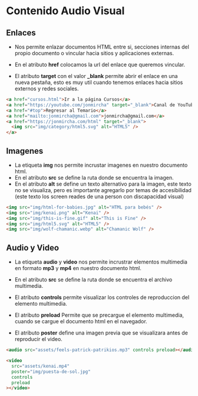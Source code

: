 # Contenido Audio Visual

## Enlaces

* Nos permite enlazar documentos HTML entre si, secciones internas del propio documento o vincular hacia sitios y aplicaciones externas.

* En el atributo **href** colocamos la url del enlace que queremos vincular.

* El atributo **target** con el valor **_blank** permite abrir el enlace en una nueva pestaña, esto es muy util cuando tenemos enlaces hacia sitios externos y redes sociales.

```html
<a href="cursos.html">Ir a la página Cursos</a>
<a href="https://youtube.com/jonmircha" target="_blank">Canal de YouTube</a>
<a href="#top">Regresar al Temario</a>
<a href="mailto:jonmircha@gmail.com">jonmircha@gmail.com</a>
<a href="https://jonmircha.com/html" target="_blank">
  <img src="img/category/html5.svg" alt="HTML5" />
</a>
```

## Imagenes

* La etiqueta **img** nos permite incrustar imagenes en nuestro documento html.
* En el atributo **src** se define la ruta donde se encuentra la imagen.
* En el atributo **alt** se define un texto alternativo para la imagen, este texto no se visualiza, pero es importante agregarlo por temas de accesibilidad (este texto los screen reades de una person con discapacidad visual)

```html
<img src="img/html-for-babies.jpg" alt="HTML para bebés" />
<img src="img/kenai.png" alt="Kenai" />
<img src="img/this-is-fine.gif" alt="This is Fine" />
<img src="img/html5.svg" alt="HTML5" />
<img src="img/wolf-chamanic.webp" alt="Chamanic Wolf" />
```

## Audio y Video

* La etiqueta **audio** y **video** nos permite incrustrar elementos multimedia en formato **mp3** y **mp4** en nuestro documento html.

* En el atributo **src** se define la ruta donde se encuentra el archivo multimedia.

* El atributo **controls** permite visualizar los controles de reproduccion del elemento multimedia.
* El atributo **preload** Permite que se precargue el elemento multimedia, cuando se cargue el documento html en el navegador.
* El atributo **poster** define una imagen previa que se visualizara antes de reproducir el video.

```html
<audio src="assets/feels-patrick-patrikios.mp3" controls preload></audio>

<video
  src="assets/kenai.mp4"
  poster="img/puesta-de-sol.jpg"
  controls
  preload
></video>
```